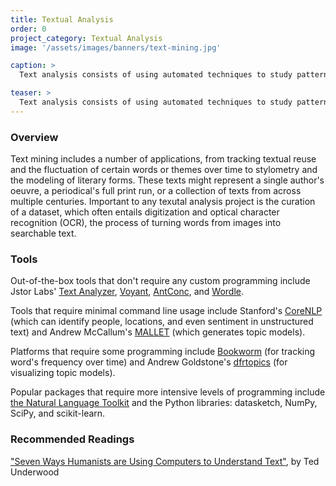 ```yaml
---
title: Textual Analysis
order: 0
project_category: Textual Analysis
image: '/assets/images/banners/text-mining.jpg'

caption: >
  Text analysis consists of using automated techniques to study patterns in large text collections. Read more about text analysis methods and resources below.

teaser: >
  Text analysis consists of using automated techniques to study patterns in large text collections. Click to read more about text analysis methods and resources.
---
```


### Overview

Text mining includes a number of applications, from tracking textual reuse and the fluctuation of certain words or themes over time to stylometry and the modeling of literary forms. These texts might represent a single author's oeuvre, a periodical's full print run, or a collection of texts from across multiple centuries. Important to any texutal analysis project is the curation of a dataset, which often entails digitization and optical character recognition (OCR), the process of turning words from images into searchable text.    

### Tools

Out-of-the-box tools that don't require any custom programming include Jstor Labs' [Text Analyzer](https://www.jstor.org/analyze/analyzer/progress), [Voyant](https://voyant-tools.org/), [AntConc](http://www.laurenceanthony.net/software/antconc/), and [Wordle](http://www.wordle.net/create).

Tools that require minimal command line usage include Stanford's [CoreNLP](https://stanfordnlp.github.io/CoreNLP/) (which can identify people, locations, and even sentiment in unstructured text) and Andrew McCallum's [MALLET](http://mallet.cs.umass.edu/) (which generates topic models).

Platforms that require some programming include [Bookworm](http://bookworm.culturomics.org/) (for tracking word's frequency over time) and Andrew Goldstone's [dfrtopics](https://github.com/agoldst/dfrtopics/) (for visualizing topic models).

Popular packages that require more intensive levels of programming include [the Natural Language Toolkit](http://www.nltk.org/) and the Python libraries: datasketch, NumPy, SciPy, and scikit-learn.

### Recommended Readings

["Seven Ways Humanists are Using Computers to Understand Text"](https://tedunderwood.com/2015/06/04/seven-ways-humanists-are-using-computers-to-understand-text/), by Ted Underwood